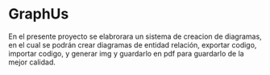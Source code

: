 # GraphUs
En el presente proyecto se elabrorara un sistema de creacion de diagramas, en el cual se podrán crear diagramas de entidad relación, exportar codigo, importar codigo, y generar img y guardarlo en pdf para guardarlo de la mejor calidad.
